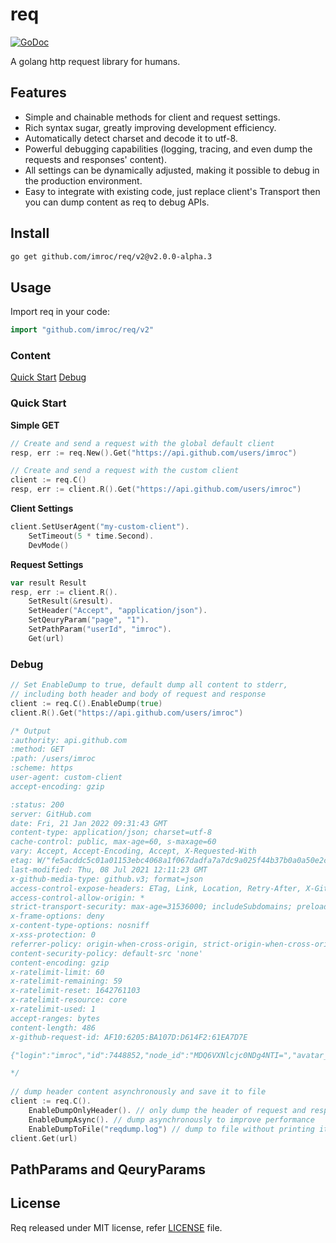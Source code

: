 # req

[![GoDoc](https://pkg.go.dev/badge/github.com/imroc/req.svg)](https://pkg.go.dev/github.com/imroc/req)

A golang http request library for humans.

## Features

* Simple and chainable methods for client and request settings.
* Rich syntax sugar, greatly improving development efficiency.
* Automatically detect charset and decode it to utf-8.
* Powerful debugging capabilities (logging, tracing, and even dump the requests and responses' content).
* All settings can be dynamically adjusted, making it possible to debug in the production environment.
* Easy to integrate with existing code, just replace client's Transport then you can dump content as req to debug APIs.

## Install

``` sh
go get github.com/imroc/req/v2@v2.0.0-alpha.3
```

## Usage

Import req in your code:

```go
import "github.com/imroc/req/v2"
```

### Content
[Quick Start](#Quick-Start)
[Debug](#Debug)

### <a name="Quick-Start">Quick Start</a>

**Simple GET**

```go
// Create and send a request with the global default client
resp, err := req.New().Get("https://api.github.com/users/imroc")

// Create and send a request with the custom client
client := req.C()
resp, err := client.R().Get("https://api.github.com/users/imroc")
```

**Client Settings**

```go
client.SetUserAgent("my-custom-client").
	SetTimeout(5 * time.Second).
	DevMode()
```

**Request Settings**

```go
var result Result
resp, err := client.R().
	SetResult(&result).
	SetHeader("Accept", "application/json").
	SetQeuryParam("page", "1").
	SetPathParam("userId", "imroc").
	Get(url)
```

### <a name="Debug">Debug</a>

```go
// Set EnableDump to true, default dump all content to stderr,
// including both header and body of request and response
client := req.C().EnableDump(true)
client.R().Get("https://api.github.com/users/imroc")

/* Output
:authority: api.github.com
:method: GET
:path: /users/imroc
:scheme: https
user-agent: custom-client
accept-encoding: gzip

:status: 200
server: GitHub.com
date: Fri, 21 Jan 2022 09:31:43 GMT
content-type: application/json; charset=utf-8
cache-control: public, max-age=60, s-maxage=60
vary: Accept, Accept-Encoding, Accept, X-Requested-With
etag: W/"fe5acddc5c01a01153ebc4068a1f067dadfa7a7dc9a025f44b37b0a0a50e2c55"
last-modified: Thu, 08 Jul 2021 12:11:23 GMT
x-github-media-type: github.v3; format=json
access-control-expose-headers: ETag, Link, Location, Retry-After, X-GitHub-OTP, X-RateLimit-Limit, X-RateLimit-Remaining, X-RateLimit-Used, X-RateLimit-Resource, X-RateLimit-Reset, X-OAuth-Scopes, X-Accepted-OAuth-Scopes, X-Poll-Interval, X-GitHub-Media-Type, X-GitHub-SSO, X-GitHub-Request-Id, Deprecation, Sunset
access-control-allow-origin: *
strict-transport-security: max-age=31536000; includeSubdomains; preload
x-frame-options: deny
x-content-type-options: nosniff
x-xss-protection: 0
referrer-policy: origin-when-cross-origin, strict-origin-when-cross-origin
content-security-policy: default-src 'none'
content-encoding: gzip
x-ratelimit-limit: 60
x-ratelimit-remaining: 59
x-ratelimit-reset: 1642761103
x-ratelimit-resource: core
x-ratelimit-used: 1
accept-ranges: bytes
content-length: 486
x-github-request-id: AF10:6205:BA107D:D614F2:61EA7D7E

{"login":"imroc","id":7448852,"node_id":"MDQ6VXNlcjc0NDg4NTI=","avatar_url":"https://avatars.githubusercontent.com/u/7448852?v=4","gravatar_id":"","url":"https://api.github.com/users/imroc","html_url":"https://github.com/imroc","followers_url":"https://api.github.com/users/imroc/followers","following_url":"https://api.github.com/users/imroc/following{/other_user}","gists_url":"https://api.github.com/users/imroc/gists{/gist_id}","starred_url":"https://api.github.com/users/imroc/starred{/owner}{/repo}","subscriptions_url":"https://api.github.com/users/imroc/subscriptions","organizations_url":"https://api.github.com/users/imroc/orgs","repos_url":"https://api.github.com/users/imroc/repos","events_url":"https://api.github.com/users/imroc/events{/privacy}","received_events_url":"https://api.github.com/users/imroc/received_events","type":"User","site_admin":false,"name":"roc","company":"Tencent","blog":"https://imroc.cc","location":"China","email":null,"hireable":true,"bio":"I'm roc","twitter_username":"imrocchan","public_repos":128,"public_gists":0,"followers":362,"following":151,"created_at":"2014-04-30T10:50:46Z","updated_at":"2021-07-08T12:11:23Z"}

*/
	
// dump header content asynchronously and save it to file
client := req.C().
	EnableDumpOnlyHeader(). // only dump the header of request and response
	EnableDumpAsync(). // dump asynchronously to improve performance
	EnableDumpToFile("reqdump.log") // dump to file without printing it out
client.Get(url)
```

## PathParams and QeuryParams

## License

Req released under MIT license, refer [LICENSE](LICENSE) file.